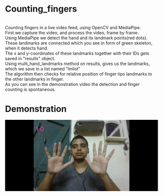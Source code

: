 # Counting_fingers
<br>
Counting fingers in a live video feed, using OpenCV and MediaPipe.
<br>
First we capture the video, and process the video, frame by frame. 
<br>
Using MediaPipe we detect the hand and its landmark points(red dots).
<br>
These landmarks are connected which you see in form of green skeleton, when it detects hand.
<br>
The x and y-coordinates of these landmarks together with their IDs gets saved in "results" object.
<br>
Using multi_hand_landmarks method on results, gives us the landmarks, which we save in a list named "lmlist"
<br>
The algorithm then checks for relative position of finger tips landmarks to the other landmarks in finger. 
<br>
As you can see in the demonstration video the detection and finger counting is spontaneous.

# Demonstration 
<img width="600px" src="https://github.com/ash-counter/counting_fingers/blob/main/Final_output.png">
